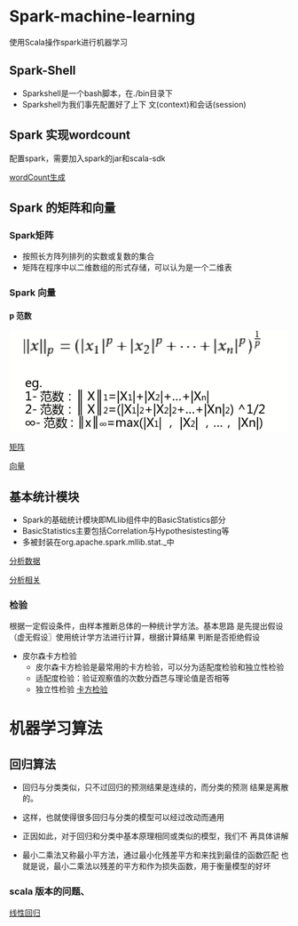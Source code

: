 # Spark-machine-learning
使用Scala操作spark进行机器学习


## Spark-Shell

- Sparkshell是一个bash脚本，在./bin目录下 
- Sparkshell为我们事先配置好了上下 文(context)和会话(session)


## Spark 实现wordcount
配置spark，需要加入spark的jar和scala-sdk

[wordCount生成](./src/WordCount.scala)

## Spark 的矩阵和向量

### Spark矩阵

- 按照长方阵列排列的实数或复数的集合 
- 矩阵在程序中以二维数组的形式存储，可以认为是一个二维表


### Spark 向量

#### p 范数

![](./photo/01.png)

[矩阵](./src/Matrix.scala)

[向量](./src/Vector.scala)

## 基本统计模块
- Spark的基础统计模块即MLlib组件中的BasicStatistics部分 
- BasicStatistics主要包括CorreIation与Hypothesistesting等 
- 多被封装在org.apache.spark.mllib.stat._中

[分析数据](./src/dataAnalyse.scala)

[分析相关](./src/cor_test.scala)

### 检验
根据一定假设条件，由样本推断总体的一种统计学方法。基本思路 是先提出假设（虚无假设〗使用统计学方法进行计算，根据计算结果 判断是否拒绝假设

- 皮尔森卡方检验 
    - 皮尔森卡方检验是最常用的卡方检验，可以分为适配度检验和独立性检验 
    - 适配度检验：验证观察值的次数分酉芑与理论值是否相等
    - 独立性检验
[卡方检验](./src/chi2_test.scala)


# 机器学习算法
## 回归算法

- 回归与分类类似，只不过回归的预测结果是连续的，而分类的预测 结果是离散的。

- 这样，也就使得很多回归与分类的模型可以经过改动而通用 
- 正因如此，对于回归和分类中基本原理相同或类似的模型，我们不 再具体讲解

- 最小二乘法又称最小平方法，通过最小化残差平方和来找到最佳的函数匹配 也就是说，最小二乘法以残差的平方和作为损失函数，用于衡量模型的好坏

### scala 版本的问题、

[线性回归](./src/LR.scala)

